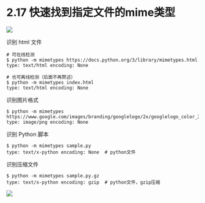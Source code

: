 # 2.17 快速找到指定文件的mime类型

![](http://image.iswbm.com/20200804124133.png)

识别 html 文件

```shell
# 可在线检测
$ python -m mimetypes https://docs.python.org/3/library/mimetypes.html
type: text/html encoding: None 

# 也可离线检测（后面不再赘述）
$ python -m mimetypes index.html
type: text/html encoding: None
```

识别图片格式

```shell
$ python -m mimetypes https://www.google.com/images/branding/googlelogo/2x/googlelogo_color_272x92dp.png
type: image/png encoding: None 
```

识别 Python 脚本

```shell
$ python -m mimetypes sample.py
type: text/x-python encoding: None  # python文件
```

识别压缩文件

```shell
$ python -m mimetypes sample.py.gz
type: text/x-python encoding: gzip  # python文件，gzip压缩
```

![](http://image.iswbm.com/20200607174235.png)